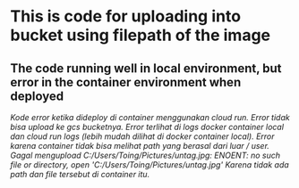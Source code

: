 # This is code for uploading into bucket using filepath of the image
## The code running well in local environment, but error in the container environment when deployed


_Kode error ketika dideploy di container menggunakan cloud run. Error  tidak bisa upload ke gcs bucketnya.
Error terlihat di logs docker container local dan cloud run logs (lebih mudah dilihat di docker container local). Error karena container tidak bisa melihat path yang berasal dari luar / user.
Gagal mengupload C:/Users/Toing/Pictures/untag.jpg: ENOENT: no such file or directory, open 'C:/Users/Toing/Pictures/untag.jpg'_
_Karena tidak ada path dan file tersebut di container itu._


